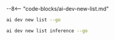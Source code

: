 --8<-- "code-blocks/ai-dev-new-list.md"

``` bash title="List only Go samples"
ai dev new list --go
```

``` bash title="Filter the list by name"
ai dev new list inference --go
```
